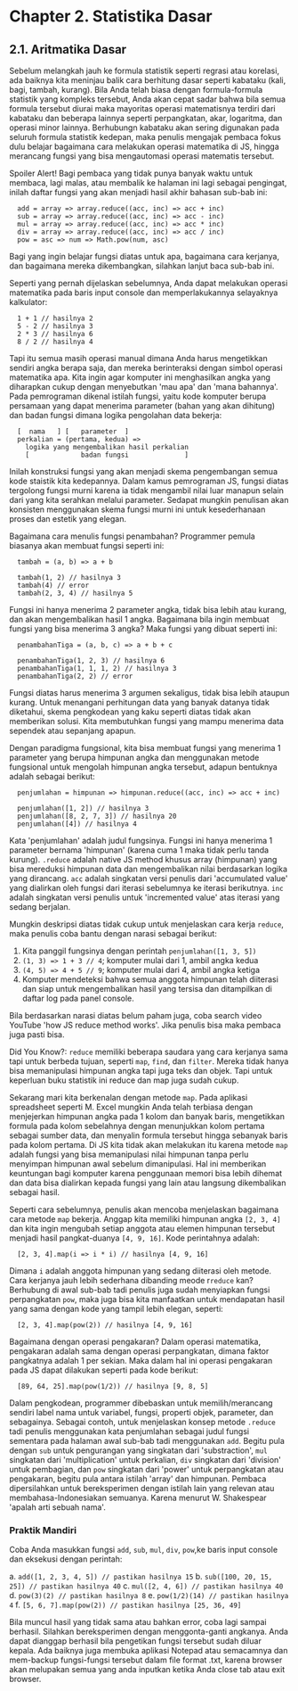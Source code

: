 # Chapter 2. Statistika Dasar

## 2.1. Aritmatika Dasar

Sebelum melangkah jauh ke formula statistik seperti regrasi atau korelasi, ada baiknya kita meninjau balik cara berhitung dasar seperti kabataku (kali, bagi, tambah, kurang). Bila Anda telah biasa dengan formula-formula statistik yang kompleks tersebut, Anda akan cepat sadar bahwa bila semua formula tersebut diurai maka mayoritas operasi matematisnya terdiri dari kabataku dan beberapa lainnya seperti perpangkatan, akar, logaritma, dan operasi minor lainnya. Berhubungn kabataku akan sering digunakan pada seluruh formula statistik kedepan, maka penulis mengajak pembaca fokus dulu belajar bagaimana cara melakukan operasi matematika di JS, hingga merancang fungsi yang bisa mengautomasi operasi matematis tersebut.

Spoiler Alert! Bagi pembaca yang tidak punya banyak waktu untuk membaca, lagi malas, atau membalik ke halaman ini lagi sebagai pengingat, inilah daftar fungsi yang akan menjadi hasil akhir bahasan sub-bab ini:
```
  add = array => array.reduce((acc, inc) => acc + inc)
  sub = array => array.reduce((acc, inc) => acc - inc)
  mul = array => array.reduce((acc, inc) => acc * inc)
  div = array => array.reduce((acc, inc) => acc / inc)
  pow = asc => num => Math.pow(num, asc)
```
Bagi yang ingin belajar fungsi diatas untuk apa, bagaimana cara kerjanya, dan bagaimana mereka dikembangkan, silahkan lanjut baca sub-bab ini.

Seperti yang pernah dijelaskan sebelumnya, Anda dapat melakukan operasi matematika pada baris input console dan memperlakukannya selayaknya kalkulator:
```
  1 + 1 // hasilnya 2
  5 - 2 // hasilnya 3
  2 * 3 // hasilnya 6
  8 / 2 // hasilnya 4
```
Tapi itu semua masih operasi manual dimana Anda harus mengetikkan sendiri angka berapa saja, dan mereka berinteraksi dengan simbol operasi matematika apa. Kita ingin agar komputer ini menghasilkan angka yang diharapkan cukup dengan menyebutkan 'mau apa' dan 'mana bahannya'. Pada pemrograman dikenal istilah fungsi, yaitu kode komputer berupa persamaan yang dapat menerima parameter (bahan yang akan dihitung) dan badan fungsi dimana logika pengolahan data bekerja:
```
  [  nama   ] [   parameter  ]
  perkalian = (pertama, kedua) =>
    logika yang mengembalikan hasil perkalian
    [             badan fungsi              ]

```
Inilah konstruksi fungsi yang akan menjadi skema pengembangan semua kode staistik kita kedepannya. Dalam kamus pemrograman JS, fungsi diatas tergolong fungsi murni karena ia tidak mengambil nilai luar manapun selain dari yang kita serahkan melalui parameter. Sedapat mungkin penulisan akan konsisten menggunakan skema fungsi murni ini untuk kesederhanaan proses dan estetik yang elegan.

Bagaimana cara menulis fungsi penambahan? Programmer pemula biasanya akan membuat fungsi seperti ini:
```
  tambah = (a, b) => a + b

  tambah(1, 2) // hasilnya 3
  tambah(4) // error
  tambah(2, 3, 4) // hasilnya 5
```
Fungsi ini hanya menerima 2 parameter angka, tidak bisa lebih atau kurang, dan akan mengembalikan hasil 1 angka. Bagaimana bila ingin membuat fungsi yang bisa menerima 3 angka? Maka fungsi yang dibuat seperti ini:
```
  penambahanTiga = (a, b, c) => a + b + c

  penambahanTiga(1, 2, 3) // hasilnya 6
  penambahanTiga(1, 1, 1, 2) // hasilnya 3
  penambahanTiga(2, 2) // error
```
Fungsi diatas harus menerima 3 argumen sekaligus, tidak bisa lebih ataupun kurang. Untuk menangani perhitungan data yang banyak datanya tidak diketahui, skema pengkodean yang kaku seperti diatas tidak akan memberikan solusi. Kita membutuhkan fungsi yang mampu menerima data sependek atau sepanjang apapun.

Dengan paradigma fungsional, kita bisa membuat fungsi yang menerima 1 parameter yang berupa himpunan angka dan menggunakan metode fungsional untuk mengolah himpunan angka tersebut, adapun bentuknya adalah sebagai berikut:
```
  penjumlahan = himpunan => himpunan.reduce((acc, inc) => acc + inc)

  penjumlahan([1, 2]) // hasilnya 3
  penjumlahan([8, 2, 7, 3]) // hasilnya 20
  penjumlahan([4]) // hasilnya 4
```
Kata 'penjumlahan' adalah judul fungsinya. Fungsi ini hanya menerima 1 parameter bernama 'himpunan' (karena cuma 1 maka tidak perlu tanda kurung). `.reduce` adalah native JS method khusus array (himpunan) yang bisa mereduksi himpunan data dan mengembalikan nilai berdasarkan logika yang dirancang. `acc` adalah singkatan versi penulis dari 'accumulated value' yang dialirkan oleh fungsi dari iterasi sebelumnya ke iterasi berikutnya. `inc` adalah singkatan versi penulis untuk 'incremented value' atas iterasi yang sedang berjalan.

Mungkin deskripsi diatas tidak cukup untuk menjelaskan cara kerja `reduce`, maka penulis coba bantu dengan narasi sebagai berikut:

1. Kita panggil fungsinya dengan perintah `penjumlahan([1, 3, 5])`
2. `(1, 3) => 1 + 3 // 4`; komputer mulai dari 1, ambil angka kedua
3. `(4, 5) => 4 + 5 // 9`; komputer mulai dari 4, ambil angka ketiga
4. Komputer mendeteksi bahwa semua anggota himpunan telah diiterasi dan siap untuk mengembalikan hasil yang tersisa dan ditampilkan di daftar log pada panel console.

Bila berdasarkan narasi diatas belum paham juga, coba search video YouTube 'how JS reduce method works'. Jika penulis bisa maka pembaca juga pasti bisa.

Did You Know?: `reduce` memiliki beberapa saudara yang cara kerjanya sama tapi untuk berbeda tujuan, seperti `map`, `find`, dan `filter`. Mereka tidak hanya bisa memanipulasi himpunan angka tapi juga teks dan objek. Tapi untuk keperluan buku statistik ini reduce dan map juga sudah cukup.

Sekarang mari kita berkenalan dengan metode `map`. Pada aplikasi spreadsheet seperti M. Excel mungkin Anda telah terbiasa dengan menjejerkan himpunan angka pada 1 kolom dan banyak baris, mengetikkan formula pada kolom sebelahnya dengan menunjukkan kolom pertama sebagai sumber data, dan menyalin formula tersebut hingga sebanyak baris pada kolom pertama. Di JS kita tidak akan melakukan itu karena metode `map` adalah fungsi yang bisa memanipulasi nilai himpunan tanpa perlu menyimpan himpunan awal sebelum dimanipulasi. Hal ini memberikan keuntungan bagi komputer karena penggunaan memori bisa lebih dihemat dan data bisa dialirkan kepada fungsi yang lain atau langsung dikembalikan sebagai hasil.

Seperti cara sebelumnya, penulis akan mencoba menjelaskan bagaimana cara metode `map` bekerja. Anggap kita memiliki himpunan angka `[2, 3, 4]` dan kita ingin mengubah setiap anggota atau elemen himpunan tersebut menjadi hasil pangkat-duanya `[4, 9, 16]`. Kode perintahnya adalah:
```
  [2, 3, 4].map(i => i * i) // hasilnya [4, 9, 16]
```
Dimana `i` adalah anggota himpunan yang sedang diiterasi oleh metode. Cara kerjanya jauh lebih sederhana dibanding meode r`reduce` kan? Berhubung di awal sub-bab tadi penulis juga sudah menyiapkan fungsi perpangkatan `pow`, maka juga bisa kita manfaatkan untuk mendapatan hasil yang sama dengan kode yang tampil lebih elegan, seperti:
```
  [2, 3, 4].map(pow(2)) // hasilnya [4, 9, 16]
```

Bagaimana dengan operasi pengakaran? Dalam operasi matematika, pengakaran adalah sama dengan operasi perpangkatan, dimana faktor pangkatnya adalah 1 per sekian. Maka dalam hal ini operasi pengakaran pada JS dapat dilakukan seperti pada kode berikut:
```
  [89, 64, 25].map(pow(1/2)) // hasilnya [9, 8, 5]
```

Dalam pengkodean, programmer dibebaskan untuk memilih/merancang sendiri label nama untuk variabel, fungsi, properti objek, parameter, dan sebagainya. Sebagai contoh, untuk menjelaskan konsep metode `.reduce` tadi penulis menggunakan kata penjumlahan sebagai judul fungsi sementara pada halaman awal sub-bab tadi menggunakan `add`. Begitu pula dengan `sub` untuk pengurangan yang singkatan dari 'substraction', `mul` singkatan dari 'multiplication' untuk perkalian, `div` singkatan dari 'division' untuk pembagian, dan `pow` singkatan dari 'power' untuk perpangkatan atau pengakaran, begitu pula antara istilah 'array' dan himpunan. Pembaca dipersilahkan untuk bereksperimen dengan istilah lain yang relevan atau membahasa-Indonesiakan semuanya. Karena menurut W. Shakespear 'apalah arti sebuah nama'.

### Praktik Mandiri

Coba Anda masukkan fungsi `add`, `sub`, `mul`, `div`, `pow`,ke baris input console dan eksekusi dengan perintah:

a. `add([1, 2, 3, 4, 5]) // pastikan hasilnya 15`
b. `sub([100, 20, 15, 25]) // pastikan hasilnya 40`
c. `mul([2, 4, 6]) // pastikan hasilnya 40`
d. `pow(3)(2) // pastikan hasilnya 8`
e. `pow(1/2)(14) // pastikan hasilnya 4`
f. `[5, 6, 7].map(pow(2)) // pastikan hasilnya [25, 36, 49]`

Bila muncul hasil yang tidak sama atau bahkan error, coba lagi sampai berhasil. Silahkan bereksperimen dengan menggonta-ganti angkanya. Anda dapat dianggap berhasil bila pengetikan fungsi tersebut sudah diluar kepala. Ada baiknya juga membuka aplikasi Notepad atau semacamnya dan mem-backup fungsi-fungsi tersebut dalam file format .txt, karena browser akan melupakan semua yang anda inputkan ketika Anda close tab atau exit browser.

